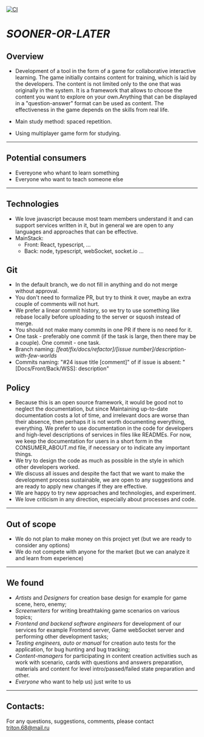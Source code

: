 [![CI](https://github.com/tritonJS826/SOL-Reloaded2022/actions/workflows/main.yml/badge.svg)](https://github.com/tritonJS826/SOL-Reloaded2022/actions/workflows/main.yml)

***SOONER-OR-LATER***
=====================

Overview
--------

* Development of a tool in the form of a game for collaborative interactive learning. The game initially contains content for training, which is laid by the developers. The content is not limited only to the one that was originally in the system. It is a framework that allows to choose the content you want to explore on your own.Anything that can be displayed in a "question-answer" format can be used as content. The effectiveness in the game depends on the skills from real life.

* Main study method: spaced repetition.
* Using multiplayer game form for studying.
---

Potential consumers
------------------
* Evereyone who whant to learn something
* Everyone who want to teach someone else
---

Technologies
------------
* We love javascript because most team members understand it and can support services written in it, but in general we are open to any languages ​​and approaches that can be effective.
* MainStack:
    * Front: React, typescript, ...
    * Back: node, typescript, webSocket, socket.io ... 

Git
---
* In the default branch, we do not fill in anything and do not merge without approval.
* You don't need to formalize PR, but try to think it over, maybe an extra couple of comments will not hurt.
* We prefer a linear commit history, so we try to use something like rebase locally before uploading to the server or squosh instead of merge.
* You should not make many commits in one PR if there is no need for it.
* One task - preferably one commit (if the task is large, then there may be a couple). One commit - one task.
* Branch naming:  *[feat/fix/docs/refactor]/[issue number]/description-with-few-worlds*
* Commits naming: "#24 issue title [comment]" of if issue is absent: "[Docs/Front/Back/WSS]: description"


Policy
------
* Because this is an open source framework, it would be good not to neglect the documentation, but since Maintaining up-to-date documentation costs a lot of time, and irrelevant docs are worse than their absence, then perhaps it is not worth documenting everything, everything. We prefer to use documentation in the code for developers and high-level descriptions of services in files like READMEs. For now, we keep the documentation for users in a short form in the CONSUMER_ABOUT.md file, if necessary or to indicate any important things.
* We try to design the code as much as possible in the style in which other developers worked.
* We discuss all issues and despite the fact that we want to make the development process sustainable, we are open to any suggestions and are ready to apply new changes if they are effective.
* We are happy to try new approaches and technologies, and experiment.
* We love criticism in any direction, especially about processes and code.  

---
Out of scope
------------
* We do not plan to make money on this project yet (but we are ready to consider any options)
* We do not compete with anyone for the market (but we can analyze it and learn from experience)


---
We found
------------
- *Artists* and *Designers* for creation base design for example for game scene, hero, enemy;
- *Screenwriters* for writing breathtaking game scenarios on various topics; 
- *Frontend and backend software engineers* for development of our services for example Frontend server, Game webSocket server and performing other development tasks;
- *Testing engineers, auto or manual* for creation auto tests for the application, for bug hunting and bug tracking;
- *Content-managers* for participating in content creation activities such as work with scenario, cards with questions and answers preparation, materials and content for level intro/passed/failed state preparation and other.
- *Everyone* who want to help us) just write to us
---
Contacts:
--------
For any questions, suggestions, comments, please contact triton.68@mail.ru
